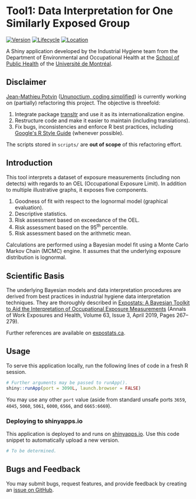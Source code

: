 # Tool1: Data Interpretation for One Similarly Exposed Group

<!-- badges: start -->
[![Version](https://img.shields.io/badge/version-1.0.0-blue)](https://github.com/webexpo/app-tool1/releases/tag/v1.0.0)
[![Lifecycle](https://img.shields.io/badge/lifecycle-stable-brightgreen.svg)](https://lifecycle.r-lib.org/articles/stages.html#stable)
[![Location](https://img.shields.io/badge/live-shinyapps.io-5b90bf)](https://lavoue.shinyapps.io/Tool1v3En/)
<!-- badges: end -->

A Shiny application developed by the Industrial Hygiene team from the
Department of Environmental and Occupational Health at the
[School of Public Health](https://espum.umontreal.ca/english/home/) of the
[Université de Montréal](https://www.umontreal.ca/en/).

## Disclaimer

[Jean-Mathieu Potvin](https://github.com/jeanmathieupotvin)
([Ununoctium, coding simplified](https://ununoctium.dev/en)) is currently
working on (partially) refactoring this project. The objective is threefold:

1. Integrate package [transltr](https://cran.r-project.org/package=transltr)
   and use it as its internationalization engine.
2. Restructure code and make it easier to maintain (including translations).
3. Fix bugs, inconsistencies and enforce R best practices, including
   [Google's R Style Guide](https://google.github.io/styleguide/Rguide.html)
   (whenever possible).

The scripts stored in `scripts/` are **out of scope** of this refactoring
effort.

## Introduction

This tool interprets a dataset of exposure measurements (including non detects)
with regards to an OEL (Occupational Exposure Limit). In addition to multiple
illustrative graphs, it exposes five components.

1. Goodness of fit with respect to the lognormal model (graphical evaluation).
2. Descriptive statistics.
3. Risk assessment based on exceedance of the OEL.
4. Risk assessment based on the 95<sup>th</sup> percentile.
5. Risk assessment based on the arithmetic mean.

Calculations are performed using a Bayesian model fit using a Monte Carlo
Markov Chain (MCMC) engine. It assumes that the underlying exposure distribution
is lognormal.

## Scientific Basis

The underlying Bayesian models and data interpretation procedures are derived
from best practices in industrial hygiene data interpretation techniques. They
are thoroughly described in
[Expostats: A Bayesian Toolkit to Aid the Interpretation of Occupational Exposure Measurements](https://doi.org/10.1093/annweh/wxy100)
(Annals of Work Exposures and Health, Volume 63, Issue 3, April 2019, Pages
267–279).

Further references are available on
[expostats.ca](https://www.expostats.ca/site/en/info.html).

## Usage

To serve this application locally, run the following lines of code in a fresh
R session.

```r
# Further arguments may be passed to runApp().
shiny::runApp(port = 3090L, launch.browser = FALSE)
```

You may use any other `port` value (aside from standard unsafe ports `3659`,
`4045`, `5060`, `5061`, `6000`, `6566`, and `6665:6669`).

### Deploying to shinyapps.io

This application is deployed to and runs on
[shinyapps.io](https://lavoue.shinyapps.io/Tool1v3En/). Use this code snippet
to automatically upload a new version.

```r
# To be determined.
```

## Bugs and Feedback

You may submit bugs, request features, and provide feedback by creating an
[issue on GitHub](https://github.com/webexpo/app-tool1/issues/new).
